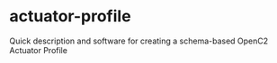 # actuator-profile
Quick description and software for creating a schema-based OpenC2 Actuator Profile
